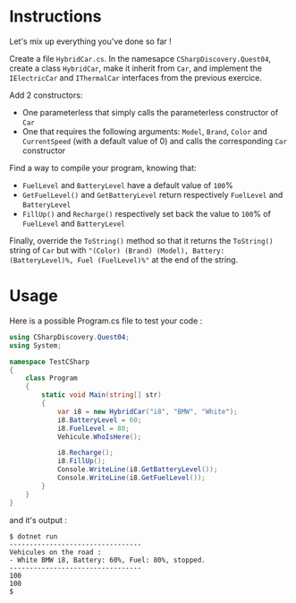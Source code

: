 # Instructions

Let's mix up everything you've done so far !

Create a file `HybridCar.cs`. In the namesapce `CSharpDiscovery.Quest04`, create a class `HybridCar`, make it inherit from `Car`, and implement the `IElectricCar` and `IThermalCar` interfaces from the previous exercice.

Add 2 constructors:

-   One parameterless that simply calls the parameterless constructor of `Car`
-   One that requires the following arguments: `Model`, `Brand`, `Color` and `CurrentSpeed` (with a default value of 0) and calls the corresponding `Car` constructor

Find a way to compile your program, knowing that:

-   `FuelLevel` and `BatteryLevel` have a default value of `100`%
-   `GetFuelLevel()` and `GetBatteryLevel` return respectively `FuelLevel` and `BatteryLevel`
-   `FillUp()` and `Recharge()` respectively set back the value to `100`% of `FuelLevel` and `BatteryLevel`

Finally, override the `ToString()` method so that it returns the `ToString()` string of `Car` but with `"(Color) (Brand) (Model), Battery: (BatteryLevel)%, Fuel (FuelLevel)%"` at the end of the string.

# Usage

Here is a possible Program.cs file to test your code :

```c#
using CSharpDiscovery.Quest04;
using System;

namespace TestCSharp
{
    class Program
    {
        static void Main(string[] str)
        {
            var i8 = new HybridCar("i8", "BMW", "White");
            i8.BatteryLevel = 60;
            i8.FuelLevel = 80;
            Vehicule.WhoIsHere();

            i8.Recharge();
            i8.FillUp();
            Console.WriteLine(i8.GetBatteryLevel());
            Console.WriteLine(i8.GetFuelLevel());
        }
    }
}
```

and it's output :

```
$ dotnet run
---------------------------------
Vehicules on the road :
- White BMW i8, Battery: 60%, Fuel: 80%, stopped.
---------------------------------
100
100
$
```
